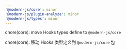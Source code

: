 ```yaml
---
'@modern-js/core': minor
'@modern-js/plugin-analyze': minor
'@modern-js/types': minor
---
```


chore(core): move Hooks types define to `@modern-js/core`

chore(core): 移动 Hooks 类型定义到 `@modern-js/core` 包
